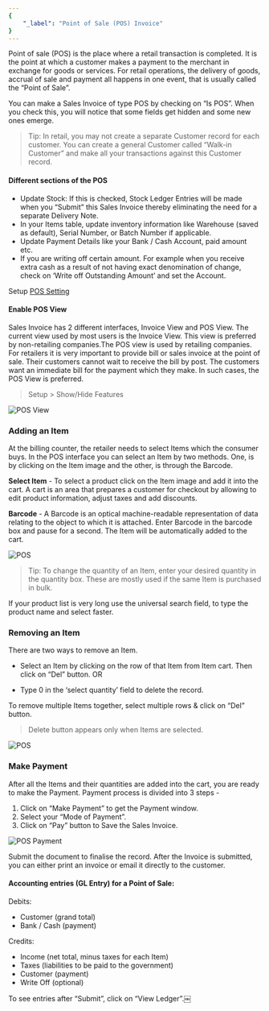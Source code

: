 ```yaml
---
{
	"_label": "Point of Sale (POS) Invoice"
}
---
```

Point of sale (POS) is the place where a retail transaction is completed. It is the point at which a customer makes a payment to the merchant in exchange for goods or services. For retail operations, the delivery of goods, accrual of sale and payment all happens in one event, that is usually called the “Point of Sale”.

You can make a Sales Invoice of type POS by checking on “Is POS”. When you check this, you will notice that some fields get hidden and some new ones emerge.

> Tip: In retail, you may not create a separate Customer record for each customer. You can create a general Customer called “Walk-in Customer” and make all your transactions against this Customer record.

#### Different sections of the POS

- Update Stock: If this is checked, Stock Ledger Entries will be made when you “Submit” this Sales Invoice thereby eliminating the need for a separate Delivery Note. 
- In your Items table, update inventory information like Warehouse  (saved as default), Serial Number, or Batch Number if applicable. 
- Update Payment Details like your Bank / Cash Account, paid amount etc. 
- If you are writing off certain amount. For example when you receive extra cash as a result of not having exact denomination of change, check on ‘Write off Outstanding Amount’ and set the Account.

Setup [POS Setting](docs.user.setup.pos_setting.html)

#### Enable POS View

Sales Invoice has 2 different interfaces, Invoice View and POS View. The current view used by most users is the Invoice View. This view is preferred by non-retailing companies.The POS view is used by retailing companies. For retailers it is very important to provide bill or sales invoice at the point of sale. Their customers cannot wait to receive the bill by post. The customers want an immediate bill for the payment which they make. In such cases, the POS View is preferred.

 > Setup  > Show/Hide Features

![POS View](img/pos-features-setup.png)

### Adding an Item

At the billing counter, the retailer needs to select Items which the consumer buys. In the POS interface you can select an Item by two methods. One, is by clicking on the Item image and the other, is through the Barcode. 

**Select Item** - To select a  product click on the Item image and add it into the cart. A cart is an area that prepares a customer for checkout by allowing to edit product information, adjust taxes and add discounts.

**Barcode** - A Barcode is an optical machine-readable representation of data relating to the object to which it is attached. Enter Barcode in the barcode box and pause for a second. The  Item will be automatically added to the cart.

![POS](img/pos-add-item.png)

> Tip: To change the quantity of an Item, enter your desired quantity in the quantity box. These are mostly used if the same Item is purchased in bulk.


If your product list is very long use the universal search field, to type the  product name and select faster. 

### Removing an Item

There are two ways to remove an Item.

- Select an Item by clicking on the row of that Item from Item cart. Then click on “Del” button. OR


- Type 0 in  the ‘select quantity’ field to delete the record.

To remove multiple Items together, select multiple rows & click on “Del” button. 

> Delete button appears only when Items are selected.

![POS](img/pos-remove-item.png)

### Make Payment

After all the Items and their quantities are added into the cart, you are ready to make the Payment. Payment process is divided into 3 steps - 

1. Click on “Make Payment” to get the Payment window.
1. Select your “Mode of Payment”.
1. Click on “Pay” button to Save the Sales Invoice.

![POS Payment](img/pos-make-payment.png)

Submit the document to finalise the record. After the Invoice is submitted, you can either print an invoice or email it directly to the customer.

#### Accounting entries (GL Entry) for a Point of Sale:

Debits:

- Customer (grand total)	
- Bank / Cash (payment)

Credits:

- Income (net total, minus taxes for each Item) 
- Taxes (liabilities to be paid to the government)
- Customer (payment)
- Write Off (optional)

To see entries after “Submit”, click on “View Ledger”.￼

